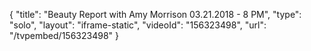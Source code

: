 {
    "title": "Beauty Report with Amy Morrison 03.21.2018 - 8 PM",
    "type": "solo",
    "layout": "iframe-static",
    "videoId": "156323498",
    "url": "\/tvpembed\/156323498"
}